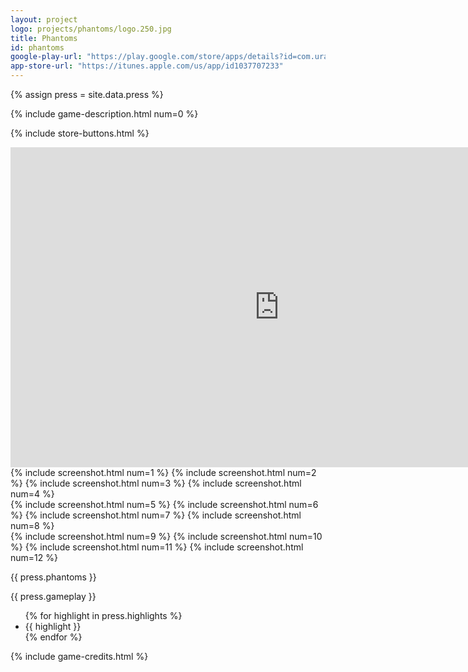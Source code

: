 ```yaml
---
layout: project
logo: projects/phantoms/logo.250.jpg
title: Phantoms
id: phantoms
google-play-url: "https://play.google.com/store/apps/details?id=com.uralys.phantoms"
app-store-url: "https://itunes.apple.com/us/app/id1037707233"
---
```


{% assign press = site.data.press %}

{% include game-description.html num=0 %}

{% include store-buttons.html %}

<div class="highlight row gutters span_12">
    <iframe width="860"
            height="512"
            src="http://www.youtube.com/embed/yRW5d_Fzyfo"
            frameborder="0">
    </iframe>
</div>

<div class="highlight row gutters fadeInDown animated">
  <div class="row span_12">
  {% include screenshot.html num=1 %}
  {% include screenshot.html num=2 %}
  {% include screenshot.html num=3 %}
  {% include screenshot.html num=4 %}
  </div>

  <div class="row span_12">
  {% include screenshot.html num=5 %}
  {% include screenshot.html num=6 %}
  {% include screenshot.html num=7 %}
  {% include screenshot.html num=8 %}
  </div>

  <div class="row span_12">
  {% include screenshot.html num=9 %}
  {% include screenshot.html num=10 %}
  {% include screenshot.html num=11 %}
  {% include screenshot.html num=12 %}
  </div>
</div>

<div class="highlight gutters fadeInDown animated">
  <p>{{ press.phantoms }}</p>
  <p>{{ press.gameplay }}</p>
  <ul>
    {% for highlight in press.highlights %}
      <li>{{ highlight }}</li>
    {% endfor %}
  </ul>
</div>


{% include game-credits.html %}
